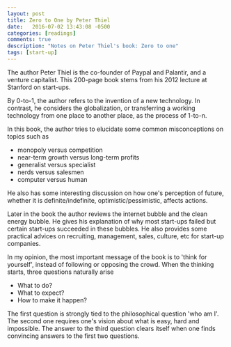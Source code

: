 ```yaml
---
layout: post
title: Zero to One by Peter Thiel
date:   2016-07-02 13:43:08 -0500
categories: [readings]
comments: true
description: "Notes on Peter Thiel's book: Zero to one"
tags: [start-up]
---
```

The author Peter Thiel is the co-founder of Paypal and Palantir, 
and a venture capitalist. This 200-page book stems from his 2012 
lecture at Stanford on start-ups. 

By 0-to-1, the author refers to the invention of a new technology. 
In contrast, he considers the globalization, or transferring a working
technology from one place to another place, as the process of 1-to-n.

In this book, the author tries to elucidate some common 
misconceptions on 
topics such as 

* monopoly versus competition
* near-term growth versus long-term profits
* generalist versus specialist
* nerds versus salesmen
* computer versus human

He also has some interesting discussion on how one's perception of 
future, whether it is definite/indefinite, optimistic/pessimistic, 
affects actions. 

Later in the book the author reviews the internet bubble and 
the clean energy bubble.
He gives his explanation of why most start-ups failed 
but certain start-ups succeeded in these bubbles.
He also provides some practical advices on recruiting, management, 
sales, culture, etc for start-up companies.

In my opinion, 
the most important message of the book is to 'think for yourself', 
instead of following or opposing the crowd.
When the thinking starts, three questions naturally arise

* What to do?
* What to expect?
* How to make it happen?

The first question is strongly tied to the philosophical question 
'who am I'.
The second one requires one's vision about what is easy, hard and
impossible. 
The answer to the third question clears itself when one finds 
convincing answers to the first two questions. 



